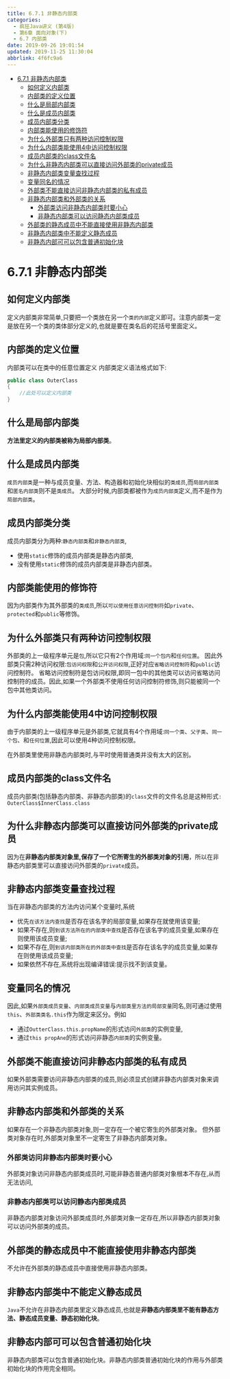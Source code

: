 ```yaml
---
title: 6.7.1 非静态内部类
categories: 
  - 疯狂Java讲义 (第4版)
  - 第6章 面向对象(下)
  - 6.7 内部类
date: 2019-09-26 19:01:54
updated: 2019-11-25 11:30:04
abbrlink: 4f6fc9a6
---
```

<div id='my_toc'>

- [6.7.1 非静态内部类](/JavaReadingNotes/4f6fc9a6/#6-7-1-非静态内部类)
    - [如何定义内部类](/JavaReadingNotes/4f6fc9a6/#如何定义内部类)
    - [内部类的定义位置](/JavaReadingNotes/4f6fc9a6/#内部类的定义位置)
    - [什么是局部内部类](/JavaReadingNotes/4f6fc9a6/#什么是局部内部类)
    - [什么是成员内部类](/JavaReadingNotes/4f6fc9a6/#什么是成员内部类)
    - [成员内部类分类](/JavaReadingNotes/4f6fc9a6/#成员内部类分类)
    - [内部类能使用的修饰符](/JavaReadingNotes/4f6fc9a6/#内部类能使用的修饰符)
    - [为什么外部类只有两种访问控制权限](/JavaReadingNotes/4f6fc9a6/#为什么外部类只有两种访问控制权限)
    - [为什么内部类能使用4中访问控制权限](/JavaReadingNotes/4f6fc9a6/#为什么内部类能使用4中访问控制权限)
    - [成员内部类的class文件名](/JavaReadingNotes/4f6fc9a6/#成员内部类的class文件名)
    - [为什么非静态内部类可以直接访问外部类的private成员](/JavaReadingNotes/4f6fc9a6/#为什么非静态内部类可以直接访问外部类的private成员)
    - [非静态内部类变量查找过程](/JavaReadingNotes/4f6fc9a6/#非静态内部类变量查找过程)
    - [变量同名的情况](/JavaReadingNotes/4f6fc9a6/#变量同名的情况)
    - [外部类不能直接访问非静态内部类的私有成员](/JavaReadingNotes/4f6fc9a6/#外部类不能直接访问非静态内部类的私有成员)
    - [非静态内部类和外部类的关系](/JavaReadingNotes/4f6fc9a6/#非静态内部类和外部类的关系)
        - [外部类访问非静态内部类时要小心](/JavaReadingNotes/4f6fc9a6/#外部类访问非静态内部类时要小心)
        - [非静态内部类可以访问静态内部类成员](/JavaReadingNotes/4f6fc9a6/#非静态内部类可以访问静态内部类成员)
    - [外部类的静态成员中不能直接使用非静态内部类](/JavaReadingNotes/4f6fc9a6/#外部类的静态成员中不能直接使用非静态内部类)
    - [非静态内部类中不能定义静态成员](/JavaReadingNotes/4f6fc9a6/#非静态内部类中不能定义静态成员)
    - [非静态内部可可以包含普通初始化块](/JavaReadingNotes/4f6fc9a6/#非静态内部可可以包含普通初始化块)

</div>
<!--more-->
<script>if (navigator.platform.toLowerCase() == 'win32'){document.getElementById('my_toc').style.display = 'none';}</script>

<!--end-->
<!--SSTStart-->
# 6.7.1 非静态内部类 #
## 如何定义内部类 ##
定义内部类非常简单,只要把一个类放在另一个`类的内部`定义即可。注意内部类一定是放在另一个类的类体部分定义的,也就是要在类名后的花括号里面定义。
## 内部类的定义位置 ##
内部类可以在类中的任意位置定义
内部类定义语法格式如下:
```java
public class OuterClass
{
    //此处可以定义内部类
}
```
## 什么是局部内部类 ##
**方法里定义的内部类被称为局部内部类**。
## 什么是成员内部类 ##
`成员内部类`是一种与成员变量、方法、构造器和初始化块相似的`类成员`,而`局部内部类`和`匿名内部类`则不是`类成员`。
大部分时候,内部类都被作为`成员内部类`定义,而不是作为`局部内部类`。
## 成员内部类分类 ##
成员内部类分为两种:`静态内部类`和`非静态内部类`,
- 使用`static`修饰的成员内部类是静态内部类,
- 没有使用`static`修饰的成员内部类是非静态内部类。

## 内部类能使用的修饰符 ##
因为内部类作为其外部类的`类成员`,所以`可以使用任意访问控制符`如`private`、 `protected`和`public`等修饰。
## 为什么外部类只有两种访问控制权限 ##
外部类的上一级程序单元是`包`,所以它只有2个作用域:`同一个包内`和`任何位置`。
因此外部类只需2种访问权限:`包访问权限`和`公开访问权限`,正好对应`省略访问控制符`和`public`访问控制符。
省略访问控制符是包访问权限,即同一包中的其他类可以访问省略访问控制符的成员。因此,如果一个外部类不使用任何访问控制符修饰,则只能被同一个包中其他类访问。
## 为什么内部类能使用4中访问控制权限 ##
由于内部类的上一级程序单元是外部类,它就具有4个作用域:`同一个类`、`父子类`、`同一个包`、和`任何位置`,因此可以使用4种访问控制权限。

在外部类里使用非静态内部类时,与平时使用普通类并没有太大的区别。
## 成员内部类的class文件名 ##
成员内部类(包括静态内部类、非静态内部类)的`class`文件的文件名总是这种形式`: OuterClass$InnerClass.class`

## 为什么非静态内部类可以直接访问外部类的private成员 ##
因为在**非静态内部类对象里,保存了一个它所寄生的外部类对象的引用**，所以在非静态内部类里可以直接访问外部类的`private`成员。
## 非静态内部类变量查找过程 ##
当在非静态内部类的方法内访问某个变量时,系统
- 优先`在该方法内查找`是否存在该名字的局部变量,如果存在就使用该变量;
- 如果不存在,则`到该方法所在的内部类中查找`是否存在该名字的成员变量,如果存在则使用该成员变量;
- 如果不存在,则`到该内部类所在的外部类中查找`是否存在该名字的成员变量,如果存在则使用该成员变量;
- 如果依然不存在,系统将出现编译错误:提示找不到该变量。

## 变量同名的情况 ##
因此,如果`外部类成员变量`、`内部类成员变量`与`内部类里方法的局部变量`同名,则可通过使用`this`、`外部类类名.this`作为限定来区分。例如
- 通过`OutterClass.this.propName`的形式访问`外部类`的实例变量,
- 通过`this propAne`的形式访问非静态`内部类`的实例变量。

## 外部类不能直接访问非静态内部类的私有成员 ##
如果外部类需要访问非静态内部类的成员,则必须显式创建非静态内部类对象来调用访问其实例成员。

## 非静态内部类和外部类的关系 ##
如果存在一个非静态内部类对象,则一定存在一个被它寄生的外部类对象。
但外部类对象存在时,外部类对象里不一定寄生了非静态内部类对象。
### 外部类访问非静态内部类时要小心 ###
外部类对象访问非静态内部类成员时,可能非静态普通内部类对象根本不存在,从而无法访问,
### 非静态内部类可以访问静态内部类成员 ###
非静态内部类对象访问外部类成员时,外部类对象一定存在,所以非静态内部类对象可以访问外部类的成员。

## 外部类的静态成员中不能直接使用非静态内部类 ##
不允许在外部类的静态成员中直接使用非静态内部类。
## 非静态内部类中不能定义静态成员 ##
`Java`不允许在非静态内部类里定义静态成员,也就是**非静态内部类里不能有静态方法、静态成员变量、静态初始化块**。
## 非静态内部可可以包含普通初始化块 ##
非静态内部类可以包含普通初始化块。非静态内部类普通初始化块的作用与外部类初始化块的作用完全相同。
<!--SSTStop-->

